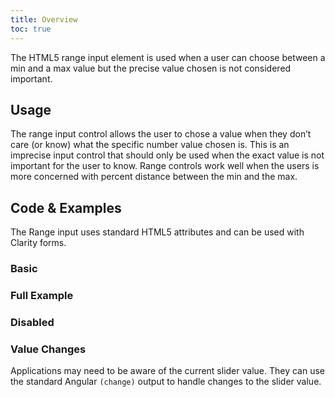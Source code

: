 ```yaml
---
title: Overview
toc: true
---
```


The HTML5 range input element is used when a user can choose between a min and a max value but the precise value chosen is not considered important.

## Usage

The range input control allows the user to chose a value when they don’t care (or know) what the specific number value chosen is. This is an imprecise input control that should only be used when the exact value is not important for the user to know. Range controls work well when the users is more concerned with percent distance between the min and the max.

## Code & Examples

The Range input uses standard HTML5 attributes and can be used with Clarity forms.

### Basic

<doc-demo src="/demos/range/basic-ng.html" demo="/demos/range/basic-css.html" />

### Full Example

<doc-demo src="/demos/range/helper-ng.html" demo="/demos/range/helper-css.html" />

### Disabled

<doc-demo src="/demos/range/disabled-ng.html" demo="/demos/range/disabled-css.html" />

### Value Changes

Applications may need to be aware of the current slider value. They can use the standard Angular `(change)` output to handle changes to the slider value.
